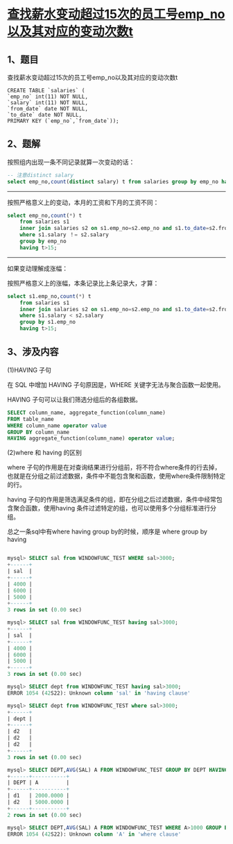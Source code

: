 # [查找薪水变动超过15次的员工号emp_no以及其对应的变动次数t](https://www.nowcoder.com/practice/6d4a4cff1d58495182f536c548fee1ae?tpId=82&tqId=29759&tPage=2&rp=&ru=/ta/sql&qru=/ta/sql/question-ranking)

## 1、题目

查找薪水变动超过15次的员工号emp_no以及其对应的变动次数t

	CREATE TABLE `salaries` (
	`emp_no` int(11) NOT NULL,
	`salary` int(11) NOT NULL,
	`from_date` date NOT NULL,
	`to_date` date NOT NULL,
	PRIMARY KEY (`emp_no`,`from_date`));

## 2、题解

按照组内出现一条不同记录就算一次变动的话：

```sql
-- 注意distinct salary
select emp_no,count(distinct salary) t from salaries group by emp_no having t>15;
```

------------------------------------------------------------------

按照严格意义上的变动，本月的工资和下月的工资不同：

```sql
select emp_no,count(*) t 
	from salaries s1 
	inner join salaries s2 on s1.emp_no=s2.emp_no and s1.to_date=s2.from_date
	where s1.salary ！= s2.salary
	group by emp_no
	having t>15; 
```

------------------------------------------------------------------

如果变动理解成涨幅：

按照严格意义上的涨幅，本条记录比上条记录大，才算：

```sql
select s1.emp_no,count(*) t 
	from salaries s1 
	inner join salaries s2 on s1.emp_no=s2.emp_no and s1.to_date=s2.from_date
	where s1.salary < s2.salary
	group by s1.emp_no
	having t>15; 
```

## 3、涉及内容

(1)HAVING 子句

在 SQL 中增加 HAVING 子句原因是，WHERE 关键字无法与聚合函数一起使用。

HAVING 子句可以让我们筛选分组后的各组数据。

```sql
SELECT column_name, aggregate_function(column_name)
FROM table_name
WHERE column_name operator value
GROUP BY column_name
HAVING aggregate_function(column_name) operator value;
```

(2)where 和 having 的区别

where 子句的作用是在对查询结果进行分组前，将不符合where条件的行去掉，也就是在分组之前过滤数据，条件中不能包含聚和函数，使用where条件限制特定的行。 

having 子句的作用是筛选满足条件的组，即在分组之后过滤数据，条件中经常包含聚合函数，使用having 条件过滤特定的组，也可以使用多个分组标准进行分组。

总之一条sql中有where having group by的时候，顺序是 where  group by having

```sql

mysql> SELECT sal from WINDOWFUNC_TEST WHERE sal>3000;
+------+
| sal  |
+------+
| 4000 |
| 6000 |
| 5000 |
+------+
3 rows in set (0.00 sec)

mysql> SELECT sal from WINDOWFUNC_TEST having sal>3000;     
+------+
| sal  |
+------+
| 4000 |
| 6000 |
| 5000 |
+------+
3 rows in set (0.00 sec)

mysql> SELECT dept from WINDOWFUNC_TEST having sal>3000;     
ERROR 1054 (42S22): Unknown column 'sal' in 'having clause'

mysql> SELECT dept from WINDOWFUNC_TEST where sal>3000;      
+------+
| dept |
+------+
| d2   |
| d2   |
| d2   |
+------+
3 rows in set (0.00 sec)

mysql> SELECT DEPT,AVG(SAL) A FROM WINDOWFUNC_TEST GROUP BY DEPT HAVING A>1000;
+------+-----------+
| DEPT | A         |
+------+-----------+
| d1   | 2000.0000 |
| d2   | 5000.0000 |
+------+-----------+
2 rows in set (0.00 sec)

mysql> SELECT DEPT,AVG(SAL) A FROM WINDOWFUNC_TEST WHERE A>1000 GROUP BY DEPT; 
ERROR 1054 (42S22): Unknown column 'A' in 'where clause'
```